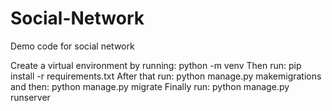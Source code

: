 # Social-Network
Demo code for social network

Create a virtual environment by running:  python -m venv <your environment name>
Then run: pip install -r requirements.txt
After that run: python manage.py makemigrations and then: python manage.py migrate
Finally run: python manage.py runserver
